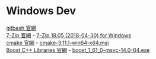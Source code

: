 # Windows Dev

[gitbash 官網](https://gitforwindows.org/)  
[7-Zip 官網](https://www.7-zip.org/) - [7-Zip 18.05 (2018-04-30) for Windows](https://www.7-zip.org/a/7z1805-x64.exe)  
[cmake 官網](https://cmake.org/download/) - [cmake-3.11.1-win64-x64.msi](https://cmake.org/files/v3.11/cmake-3.11.1-win64-x64.msi)  
[Boost C++ Libraries 官網](https://www.boost.org/) - [boost_1_61_0-msvc-14.0-64.exe](https://sourceforge.net/projects/boost/files/boost-binaries/1.61.0/)  
